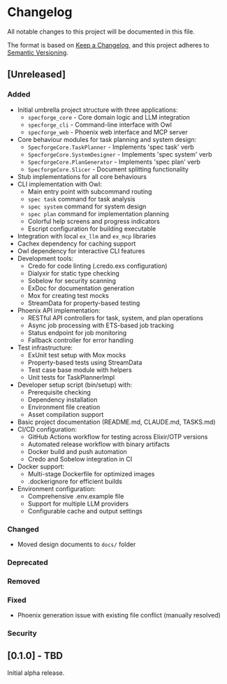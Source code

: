 # Changelog

All notable changes to this project will be documented in this file.

The format is based on [Keep a Changelog](https://keepachangelog.com/en/1.0.0/),
and this project adheres to [Semantic Versioning](https://semver.org/spec/v2.0.0.html).

## [Unreleased]

### Added
- Initial umbrella project structure with three applications:
  - `specforge_core` - Core domain logic and LLM integration
  - `specforge_cli` - Command-line interface with Owl
  - `specforge_web` - Phoenix web interface and MCP server
- Core behaviour modules for task planning and system design:
  - `SpecforgeCore.TaskPlanner` - Implements 'spec task' verb
  - `SpecforgeCore.SystemDesigner` - Implements 'spec system' verb
  - `SpecforgeCore.PlanGenerator` - Implements 'spec plan' verb
  - `SpecforgeCore.Slicer` - Document splitting functionality
- Stub implementations for all core behaviours
- CLI implementation with Owl:
  - Main entry point with subcommand routing
  - `spec task` command for task analysis
  - `spec system` command for system design
  - `spec plan` command for implementation planning
  - Colorful help screens and progress indicators
  - Escript configuration for building executable
- Integration with local `ex_llm` and `ex_mcp` libraries
- Cachex dependency for caching support
- Owl dependency for interactive CLI features
- Development tools:
  - Credo for code linting (.credo.exs configuration)
  - Dialyxir for static type checking
  - Sobelow for security scanning
  - ExDoc for documentation generation
  - Mox for creating test mocks
  - StreamData for property-based testing
- Phoenix API implementation:
  - RESTful API controllers for task, system, and plan operations
  - Async job processing with ETS-based job tracking
  - Status endpoint for job monitoring
  - Fallback controller for error handling
- Test infrastructure:
  - ExUnit test setup with Mox mocks
  - Property-based tests using StreamData
  - Test case base module with helpers
  - Unit tests for TaskPlannerImpl
- Developer setup script (bin/setup) with:
  - Prerequisite checking
  - Dependency installation
  - Environment file creation
  - Asset compilation support
- Basic project documentation (README.md, CLAUDE.md, TASKS.md)
- CI/CD configuration:
  - GitHub Actions workflow for testing across Elixir/OTP versions
  - Automated release workflow with binary artifacts
  - Docker build and push automation
  - Credo and Sobelow integration in CI
- Docker support:
  - Multi-stage Dockerfile for optimized images
  - .dockerignore for efficient builds
- Environment configuration:
  - Comprehensive .env.example file
  - Support for multiple LLM providers
  - Configurable cache and output settings

### Changed
- Moved design documents to `docs/` folder

### Deprecated

### Removed

### Fixed
- Phoenix generation issue with existing file conflict (manually resolved)

### Security

## [0.1.0] - TBD

Initial alpha release.